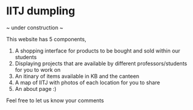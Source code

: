 # IITJ dumpling
~ under construction ~

This website has 5 components,
1. A shopping interface for products to be bought and sold within our students
2. Displaying projects that are available by different professors/students for you to work on
3. An itinary of items available in KB and the canteen
4. A map of IITJ with photos of each location for you to share
5. An about page :)

Feel free to let us know your comments

